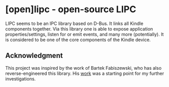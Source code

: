 [open]lipc - open-source LIPC
=============================

LIPC seems to be an IPC library based on D-Bus. It links all Kindle components together. Via this
library one is able to expose application properties/settings, listen for or emit events, and many
more (potentially). It is considered to be one of the core components of the Kindle device.


Acknowledgment
--------------

This project was inspired by the work of Bartek Fabiszewski, who has also reverse-engineered this
library. His [work](https://github.com/bfabiszewski/openlipc) was a starting point for my further
investigations.
